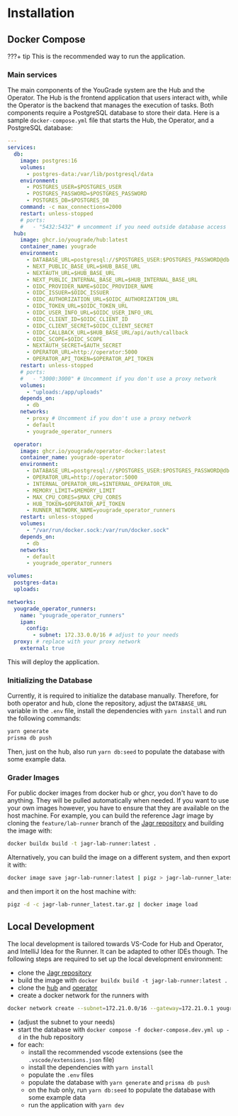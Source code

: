 # Installation
## Docker Compose

???+ tip
    This is the recommended way to run the application.

### Main services
The main components of the YouGrade system are the Hub and the Operator. The Hub is the frontend application that users interact with, while the Operator is the backend that manages the execution of tasks. Both components require a PostgreSQL database to store their data. Here is a sample `docker-compose.yml` file that starts the Hub, the Operator, and a PostgreSQL database:
```yaml
---
services:
  db:
    image: postgres:16
    volumes:
      - postgres-data:/var/lib/postgresql/data
    environment:
      - POSTGRES_USER=$POSTGRES_USER
      - POSTGRES_PASSWORD=$POSTGRES_PASSWORD
      - POSTGRES_DB=$POSTGRES_DB
    command: -c max_connections=2000
    restart: unless-stopped
    # ports:
    #   - "5432:5432" # uncomment if you need outside database access
  hub:
    image: ghcr.io/yougrade/hub:latest
    container_name: yougrade
    environment:
      - DATABASE_URL=postgresql://$POSTGRES_USER:$POSTGRES_PASSWORD@db:5432/$POSTGRES_DB_HUB?schema=public
      - NEXT_PUBLIC_BASE_URL=$HUB_BASE_URL
      - NEXTAUTH_URL=$HUB_BASE_URL
      - NEXT_PUBLIC_INTERNAL_BASE_URL=$HUB_INTERNAL_BASE_URL
      - OIDC_PROVIDER_NAME=$OIDC_PROVIDER_NAME
      - OIDC_ISSUER=$OIDC_ISSUER
      - OIDC_AUTHORIZATION_URL=$OIDC_AUTHORIZATION_URL
      - OIDC_TOKEN_URL=$OIDC_TOKEN_URL
      - OIDC_USER_INFO_URL=$OIDC_USER_INFO_URL
      - OIDC_CLIENT_ID=$OIDC_CLIENT_ID
      - OIDC_CLIENT_SECRET=$OIDC_CLIENT_SECRET
      - OIDC_CALLBACK_URL=$HUB_BASE_URL/api/auth/callback
      - OIDC_SCOPE=$OIDC_SCOPE
      - NEXTAUTH_SECRET=$AUTH_SECRET
      - OPERATOR_URL=http://operator:5000
      - OPERATOR_API_TOKEN=$OPERATOR_API_TOKEN
    restart: unless-stopped
    # ports:
    #   - "3000:3000" # Uncomment if you don't use a proxy network
    volumes:
      - "uploads:/app/uploads"
    depends_on:
      - db
    networks:
      - proxy # Uncomment if you don't use a proxy network
      - default
      - yougrade_operator_runners

  operator:
    image: ghcr.io/yougrade/operator-docker:latest
    container_name: yougrade-operator
    environment:
      - DATABASE_URL=postgresql://$POSTGRES_USER:$POSTGRES_PASSWORD@db:5432/$POSTGRES_DB_OPERATOR?schema=public
      - OPERATOR_URL=http://operator:5000
      - INTERNAL_OPERATOR_URL=$INTERNAL_OPERATOR_URL
      - MEMORY_LIMIT=$MEMORY_LIMIT
      - MAX_CPU_CORES=$MAX_CPU_CORES
      - HUB_TOKEN=$OPERATOR_API_TOKEN
      - RUNNER_NETWORK_NAME=yougrade_operator_runners
    restart: unless-stopped
    volumes:
      - "/var/run/docker.sock:/var/run/docker.sock"
    depends_on:
      - db
    networks:
      - default
      - yougrade_operator_runners

volumes:
  postgres-data:
  uploads:

networks:
  yougrade_operator_runners:
    name: "yougrade_operator_runners"
    ipam:
      config:
        - subnet: 172.33.0.0/16 # adjust to your needs
  proxy: # replace with your proxy network
    external: true
```

This will deploy the application.

### Initializing the Database
Currently, it is required to initialize the database manually. Therefore, for both operator and hub, clone the repository, adjust the `DATABASE_URL` variable in the `.env` file, install the dependencies with `yarn install` and run the following commands:
```bash
yarn generate
prisma db push
```
Then, just on the hub, also run `yarn db:seed` to populate the database with some example data.
### Grader Images
For public docker images from docker hub or ghcr, you don't have to do anything. They will be pulled automatically when needed. If you want to use your own images however, you have to ensure that they are available on the host machine. For example, you can build the reference Jagr image by cloning the `feature/lab-runner` branch of the [Jagr repository](https://github.com/sourcegrade/jagr/tree/feature/lab-runner) and building the image with:
```bash
docker buildx build -t jagr-lab-runner:latest .
```
Alternatively, you can build the image on a different system, and then export it with:
```bash
docker image save jagr-lab-runner:latest | pigz > jagr-lab-runner_latest.tar.gz
```
and then import it on the host machine with:
```bash
pigz -d -c jagr-lab-runner_latest.tar.gz | docker image load
```

## Local Development

The local development is tailored towards VS-Code for Hub and Operator, and IntelliJ Idea for the Runner. It can be adapted to other IDEs though. The following steps are required to set up the local development environment:

- clone the [Jagr repository](https://github.com/sourcegrade/jagr/tree/feature/lab-runner)
- build the image with `docker buildx build -t jagr-lab-runner:latest .`
- clone the [hub](https://github.com/yougrade/hub) and [operator](https://github.com/yougrade/operator)
- create a docker network for the runners with 
```bash
docker network create --subnet=172.21.0.0/16 --gateway=172.21.0.1 yougrade_operator_runners
```
- (adjust the subnet to your needs)
- start the database with `docker compose -f docker-compose.dev.yml up -d` in the hub repository
- for each:
    - install the recommended vscode extensions (see the `.vscode/extensions.json` file)
    - install the dependencies with `yarn install`
    - populate the `.env` files
    - populate the database with `yarn generate` and `prisma db push`
    - on the hub only, run `yarn db:seed` to populate the database with some example data
    - run the application with `yarn dev`
